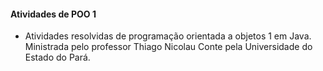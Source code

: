 #### Atividades de POO 1
- Atividades resolvidas de programação orientada a objetos 1 em Java. Ministrada pelo professor Thiago Nicolau Conte pela Universidade do Estado do Pará.